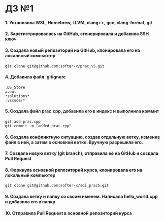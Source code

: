 # ДЗ №1
#### 1. Установила WSL, Homebrew, LLVM, clang++, gcc, clang-format, git
#### 2. Зарегистрировалась на GitHub, сгенерировала и добавила SSH ключ
#### 3. Создала новый репозиторий на GitHub, клонировала его на локальный компьютер
```
git clone git@github.com:softer-x/prac_v5.git
```
#### 4. Добавила файл .gitignore
```
.DS_Store
a.out
*solutions*
.vscode/*
```
#### 5. Создала файл prac.cpp, добавила его в индекс и выполнила коммит
```
git add prac.cpp
git commit -m "added prac.cpp"
```
#### 6. Создала конфликтную ситуацию, создав отдельную ветку, изменив файл в ней, а затем в основной ветке. Вручную разрешила его. 
#### 7. Создала новую ветку (git branch), отправила её на GitHub и создала Pull Request
#### 8. Форкнула основной репозиторий курса, клонировала его на локальный компьютер
```
git clone git@github.com:softer-x/sqi_prac5.git
```
#### 9. Создала ветку и папку со своим именем. Написала hello_world.cpp и добавила его в папку
#### 10. Отправила Pull Request в основной репозиторий курса